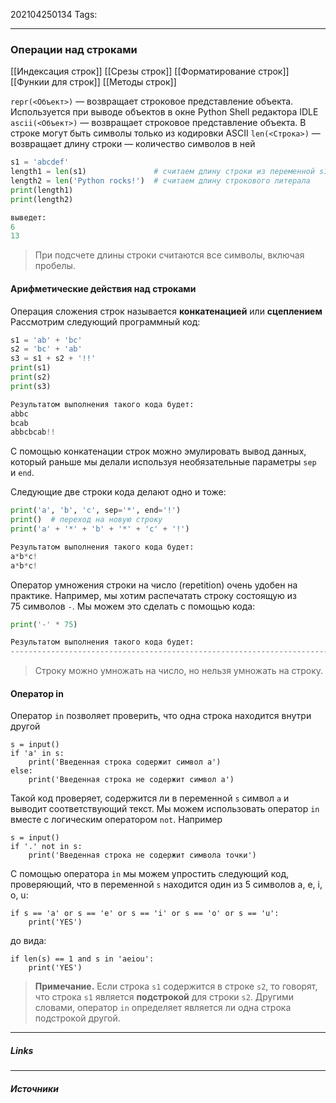 202104250134
Tags:
___
### Операции над строками
[[Индексация строк]]
[[Срезы строк]]
[[Форматирование строк]]
[[Функии для строк]]
[[Методы строк]]


`repr(<Объект>)` — возвращает строковое представление объекта. Используется при выводе объектов в окне Python Shell редактора IDLE
`ascii(<Объект>)` — возвращает строковое представление объекта. В строке могут быть символы только из кодировки ASCII
`len(<Строка>)` — возвращает длину строки — количество символов в ней

```python
s1 = 'abcdef'
length1 = len(s1)               # считаем длину строки из переменной s1
length2 = len('Python rocks!')  # считаем длину строкового литерала
print(length1)
print(length2)

выведет:
6
13
```
>При подсчете длины строки считаются все символы, включая пробелы.


#### Арифметические действия над строками
Операция сложения строк называется **конкатенацией** или **сцеплением**
Рассмотрим следующий программный код:
```python
s1 = 'ab' + 'bc'
s2 = 'bc' + 'ab'
s3 = s1 + s2 + '!!'
print(s1)
print(s2)
print(s3)

Результатом выполнения такого кода будет:
abbc
bcab
abbcbcab!!
```
С помощью конкатенации строк можно эмулировать вывод данных, который раньше мы делали используя необязательные параметры `sep` и `end`. 

Следующие две строки кода делают одно и тоже:
```python
print('a', 'b', 'c', sep='*', end='!')
print()  # переход на новую строку
print('a' + '*' + 'b' + '*' + 'c' + '!')

Результатом выполнения такого кода будет:
a*b*c!
a*b*c!
```
Оператор умножения строки на число (repetition) очень удобен на практике. Например, мы хотим распечатать строку состоящую из 75 символов `-`. Мы можем это сделать с помощью кода:
```python
print('-' * 75)

Результатом выполнения такого кода будет:
---------------------------------------------------------------------------
```
>Строку можно умножать на число, но нельзя умножать на строку.


#### Оператор in
Оператор `in` позволяет проверить, что одна строка находится внутри другой
```
s = input() 
if 'a' in s: 
	print('Введенная строка содержит символ а') 
else: 
	print('Введенная строка не содержит символ а')
```
Такой код проверяет, содержится ли в переменной `s` символ `a` и выводит соответствующий текст.
Мы можем использовать оператор `in` вместе с логическим оператором `not`. Например
```
s = input()
if '.' not in s:
    print('Введенная строка не содержит символа точки')
```
С помощью оператора `in` мы можем упростить следующий код, проверяющий, что в переменной `s` находится один из 5 символов a, e, i, o, u:
```
if s == 'a' or s == 'e' or s == 'i' or s == 'o' or s == 'u':
    print('YES')
```
до вида:
```
if len(s) == 1 and s in 'aeiou':
    print('YES')
```
>**Примечание.** 
>Если строка `s1` содержится в строке `s2`, то говорят, что строка `s1` является **подстрокой** для строки `s2`. Другими словами, оператор `in` определяет является ли одна строка подстрокой другой.



___
##### Links


---
##### Источники
